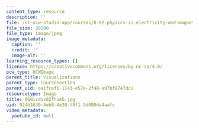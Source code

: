 ```yaml
---
content_type: resource
description: ''
file: /ol-ocw-studio-app/courses/8-02-physics-ii-electricity-and-magnetism-spring-2007/924b16394eb84e30f8f15d090da4aafc_06divdiv02Thumb.jpg
file_size: 20200
file_type: image/jpeg
image_metadata:
  caption: ''
  credit: ''
  image-alt: ''
learning_resource_types: []
license: https://creativecommons.org/licenses/by-nc-sa/4.0/
ocw_type: OCWImage
parent_title: Visualizations
parent_type: CourseSection
parent_uid: ea1fcef1-1143-e57e-2f48-a97bf8747dc2
resourcetype: Image
title: 06divdiv02Thumb.jpg
uid: 924b1639-4eb8-4e30-f8f1-5d090da4aafc
video_metadata:
  youtube_id: null
---
```

